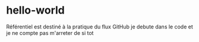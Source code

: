 # hello-world
Référentiel est destiné à la pratique du flux GitHub
je debute dans le code et je ne compte pas m'arreter de si tot 
